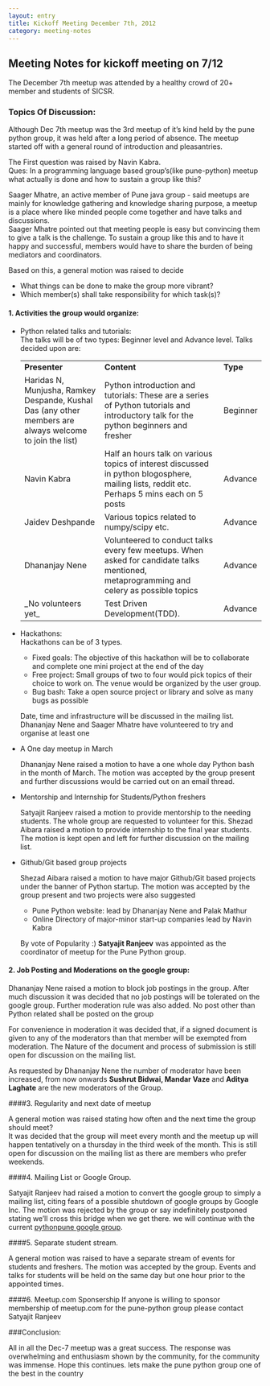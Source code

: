 ```yaml
---
layout: entry
title: Kickoff Meeting December 7th, 2012
category: meeting-notes
---
```


## Meeting Notes for kickoff meeting on 7/12

The December 7th meetup was attended by a healthy crowd of 20+ member and students of SICSR. 


### Topics Of Discussion:

Although Dec 7th meetup was the 3rd meetup of it’s kind held by the pune python 
group, it was held after a long period of absence. The meetup started off 
with a general round of introduction and pleasantries. 

The First question was raised by Navin Kabra. <br>
Ques: In a programming language based group’s(like pune-python) meetup what actually 
is done and  how to sustain a group like this? 

Saager Mhatre, an active member of Pune java group - said meetups are mainly for 
knowledge gathering and knowledge sharing purpose, a meetup is a place where like minded
people come together and have talks and discussions.<br>
Saager Mhatre pointed out that meeting people is easy but convincing them to give a talk 
is the challenge. To sustain a group like this and to have it happy and 
successful, members would have to share the burden of being mediators and coordinators. 

Based on this, a general motion was raised to decide

* What things can be done to make the group more vibrant?
* Which member(s) shall take responsibility for which task(s)? 

#### 1. Activities the group would organize:

* Python related talks and tutorials:<br>
	The talks will be of two types: Beginner level and Advance level.
	Talks decided upon are:
	
	<table>
		<tr>
			<td><strong>Presenter</strong></td>
			<td><strong>Content</strong></td>
			<td><strong>Type</strong></td>
		</tr>
		<tr>
			<td>Haridas N, Munjusha, Ramkey Despande, Kushal Das (any other 
			members are always welcome to join the list)</td>
			<td>Python introduction and tutorials: These are a series of 
				Python tutorials and introductory talk for the python 
				beginners and fresher </td>
			<td>Beginner</td>
		</tr>
		<tr>
			<td>Navin Kabra</td>
			<td>Half an hours talk on various topics of interest discussed
				in python blogosphere, mailing lists, reddit etc. 
				Perhaps 5 mins each on 5 posts</td>
			<td>Advance</td>
		</tr>
		<tr>
			<td>Jaidev Deshpande</td>
			<td>Various topics related to numpy/scipy etc.</td>
			<td>Advance</td>
		</tr>
		<tr>
			<td>Dhananjay Nene</td>
			<td>Volunteered to conduct talks every few meetups. 
				When asked for candidate talks mentioned, metaprogramming and 
				celery as possible topics</td>
			<td>Advance</td>
		</tr>
		<tr>
			<td>_No volunteers yet_</td>
			<td>Test Driven Development(TDD). </td>
			<td>Advance</td>
		</tr>
	</table>

* Hackathons:<br> 
	Hackathons can be of 3 types.

	+ Fixed goals: The objective of this hackathon will be to collaborate and 
	complete one mini project at the end of the day
	+ Free project: Small groups of two to four would pick topics of their 
	choice to work on. The venue would be organized by the user group.
	+ Bug bash: Take a open source project or library and solve as many 
	bugs as possible

	Date, time and infrastructure will be discussed in the mailing list. 
	Dhananjay Nene and Saager Mhatre have volunteered to try and organise at least one
		
* A One day meetup in March

	Dhananjay Nene raised a motion to have a one whole day Python bash in the month of March. 
	The motion was accepted by the group present and further discussions would be carried out on an email thread.
 

* Mentorship and Internship for Students/Python freshers

	Satyajit Ranjeev raised a motion to provide mentorship to the needing students. 
	The whole group are requested to volunteer for this.
	Shezad Aibara raised a motion to provide internship to the final year students. 
	The motion is kept open and left for further discussion on the mailing list.


* Github/Git based group projects

	Shezad Aibara raised a motion to have major Github/Git based projects 
	under the banner of Python startup. The motion was accepted by 
	the group present and two projects were also suggested
 
	+ Pune Python website:  lead by Dhananjay Nene and Palak Mathur
	+ Online Directory of major-minor start-up companies lead by Navin Kabra


	By vote of Popularity :) **Satyajit Ranjeev** was
	appointed as the coordinator of meetup for the Pune Python group.


#### 2. Job Posting and Moderations on the google group:

Dhananjay Nene raised a motion to block job postings in the group. After 
much discussion it was decided that no job postings will be tolerated on 
the google group.
Further moderation rule was also added. No post other than Python related
shall be posted on the group

For convenience in moderation it was decided that, if a signed document 
is given to any of the  moderators than that member will be exempted from
moderation. The Nature of the document and process of submission 
is still open for discussion on the mailing list. 

As requested by Dhananjay Nene the number of moderator have been increased, from 
now onwards **Sushrut Bidwai, Mandar Vaze** and **Aditya Laghate** are the 
new moderators of the Group.


####3. Regularity and next date of meetup

A general motion was raised stating how often and the next time the group 
should meet? <br>
It was decided that the group will meet every month and the meetup up will happen 
tentatively on a thursday in the third week of the month. This is still open for 
discussion on the mailing list as there are members who prefer weekends.


####4. Mailing List or Google Group.

Satyajit Ranjeev had raised a motion to convert the google group to simply 
a mailing list, citing fears of a possible shutdown of google groups by 
Google Inc. The motion was rejected by the group or say indefinitely postponed 
stating we’ll cross this bridge when we get there. we will continue with the 
current [pythonpune google group](https://groups.google.com/forum/?fromgroups#!forum/pythonpune). 


####5. Separate student stream.

A general motion was raised to have a separate stream of events for students 
and freshers. The motion was accepted by the group. Events and talks for students 
will be held on the same day but one hour prior to the appointed times. 


####6. Meetup.com Sponsership
If anyone is willing to sponsor membership of meetup.com for 
the pune-python group please contact Satyajit Ranjeev


###Conclusion:

All in all the Dec-7 meetup was a great success. The response was 
overwhelming and enthusiasm shown by the community, for the community was 
immense. Hope this continues. lets make the pune python group one of the 
best in the country



